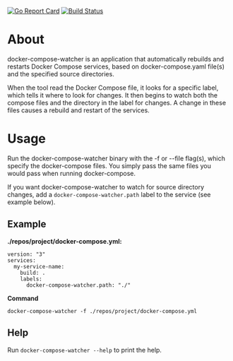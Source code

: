 [![Go Report Card](https://goreportcard.com/badge/github.com/norgor/docker-compose-watcher)](https://goreportcard.com/report/github.com/norgor/docker-compose-watcher)
[![Build Status](https://github.com/norgor/docker-compose-watcher/workflows/build%2C%20test%20and%20release/badge.svg)](https://github.com/norgor/docker-compose-watcher/workflows/build%2C%20test%20and%20release/badge.svg)

# About
docker-compose-watcher is an application that automatically rebuilds and restarts Docker Compose services, based on docker-compose.yaml file(s) and the specified source directories.

When the tool read the Docker Compose file, it looks for a specific label, which tells it where to look for changes. It then begins to watch both the compose files and the directory in the label for changes. A change in these files causes a rebuild and restart of the services.

# Usage
Run the docker-compose-watcher binary with the -f or --file flag(s), which specify the docker-compose files. You simply pass the same files you would pass when running docker-compose.

If you want docker-compose-watcher to watch for source directory changes, add a `docker-compose-watcher.path` label to the service (see example below).

## Example
**./repos/project/docker-compose.yml:**
~~~~~~~~~~~~~
version: "3"
services:
  my-service-name:
    build: .
    labels:
      docker-compose-watcher.path: "./"
~~~~~~~~~~~~~
**Command**
~~~~~~~~~~~~~
docker-compose-watcher -f ./repos/project/docker-compose.yml
~~~~~~~~~~~~~

## Help
Run `docker-compose-watcher --help` to print the help.